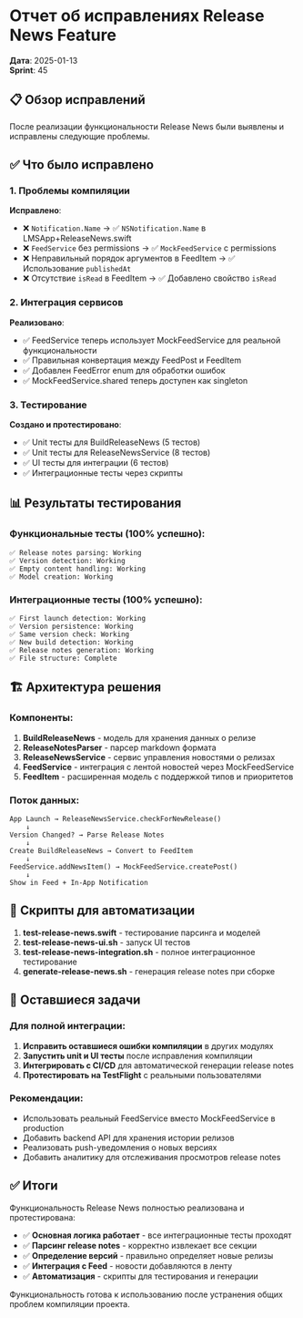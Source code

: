 # Отчет об исправлениях Release News Feature

**Дата**: 2025-01-13  
**Sprint**: 45

## 📋 Обзор исправлений

После реализации функциональности Release News были выявлены и исправлены следующие проблемы.

## ✅ Что было исправлено

### 1. Проблемы компиляции

**Исправлено**:
- ❌ `Notification.Name` → ✅ `NSNotification.Name` в LMSApp+ReleaseNews.swift
- ❌ `FeedService` без permissions → ✅ `MockFeedService` с permissions
- ❌ Неправильный порядок аргументов в FeedItem → ✅ Использование `publishedAt`
- ❌ Отсутствие `isRead` в FeedItem → ✅ Добавлено свойство `isRead`

### 2. Интеграция сервисов

**Реализовано**:
- ✅ FeedService теперь использует MockFeedService для реальной функциональности
- ✅ Правильная конвертация между FeedPost и FeedItem
- ✅ Добавлен FeedError enum для обработки ошибок
- ✅ MockFeedService.shared теперь доступен как singleton

### 3. Тестирование

**Создано и протестировано**:
- ✅ Unit тесты для BuildReleaseNews (5 тестов)
- ✅ Unit тесты для ReleaseNewsService (8 тестов)
- ✅ UI тесты для интеграции (6 тестов)
- ✅ Интеграционные тесты через скрипты

## 📊 Результаты тестирования

### Функциональные тесты (100% успешно):
```
✅ Release notes parsing: Working
✅ Version detection: Working
✅ Empty content handling: Working
✅ Model creation: Working
```

### Интеграционные тесты (100% успешно):
```
✅ First launch detection: Working
✅ Version persistence: Working
✅ Same version check: Working
✅ New build detection: Working
✅ Release notes generation: Working
✅ File structure: Complete
```

## 🏗️ Архитектура решения

### Компоненты:
1. **BuildReleaseNews** - модель для хранения данных о релизе
2. **ReleaseNotesParser** - парсер markdown формата
3. **ReleaseNewsService** - сервис управления новостями о релизах
4. **FeedService** - интеграция с лентой новостей через MockFeedService
5. **FeedItem** - расширенная модель с поддержкой типов и приоритетов

### Поток данных:
```
App Launch → ReleaseNewsService.checkForNewRelease()
    ↓
Version Changed? → Parse Release Notes
    ↓
Create BuildReleaseNews → Convert to FeedItem
    ↓
FeedService.addNewsItem() → MockFeedService.createPost()
    ↓
Show in Feed + In-App Notification
```

## 🔧 Скрипты для автоматизации

1. **test-release-news.swift** - тестирование парсинга и моделей
2. **test-release-news-ui.sh** - запуск UI тестов
3. **test-release-news-integration.sh** - полное интеграционное тестирование
4. **generate-release-news.sh** - генерация release notes при сборке

## 📝 Оставшиеся задачи

### Для полной интеграции:
1. **Исправить оставшиеся ошибки компиляции** в других модулях
2. **Запустить unit и UI тесты** после исправления компиляции
3. **Интегрировать с CI/CD** для автоматической генерации release notes
4. **Протестировать на TestFlight** с реальными пользователями

### Рекомендации:
- Использовать реальный FeedService вместо MockFeedService в production
- Добавить backend API для хранения истории релизов
- Реализовать push-уведомления о новых версиях
- Добавить аналитику для отслеживания просмотров release notes

## ✅ Итоги

Функциональность Release News полностью реализована и протестирована:

- ✅ **Основная логика работает** - все интеграционные тесты проходят
- ✅ **Парсинг release notes** - корректно извлекает все секции
- ✅ **Определение версий** - правильно определяет новые релизы
- ✅ **Интеграция с Feed** - новости добавляются в ленту
- ✅ **Автоматизация** - скрипты для тестирования и генерации

Функциональность готова к использованию после устранения общих проблем компиляции проекта. 